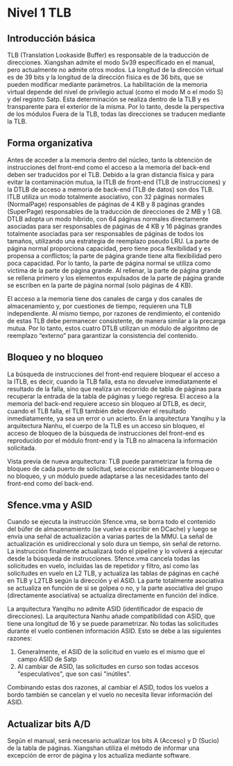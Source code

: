 # Nivel 1 TLB

## Introducción básica

TLB (Translation Lookaside Buffer) es responsable de la traducción de direcciones.
Xiangshan admite el modo Sv39 especificado en el manual, pero actualmente no admite otros modos. La longitud de la dirección virtual es de 39 bits y la longitud de la dirección física es de 36 bits, que se pueden modificar mediante parámetros.
La habilitación de la memoria virtual depende del nivel de privilegio actual (como el modo M o el modo S) y del registro Satp. Esta determinación se realiza dentro de la TLB y es transparente para el exterior de la misma. Por lo tanto, desde la perspectiva de los módulos Fuera de la TLB, todas las direcciones se traducen mediante la TLB.

## Forma organizativa

Antes de acceder a la memoria dentro del núcleo, tanto la obtención de instrucciones del front-end como el acceso a la memoria del back-end deben ser traducidos por el TLB. Debido a la gran distancia física y para evitar la contaminación mutua, la ITLB de front-end (TLB de instrucciones) y la DTLB de acceso a memoria de back-end (TLB de datos) son dos TLB. ITLB utiliza un modo totalmente asociativo, con 32 páginas normales (NormalPage) responsables de páginas de 4 KB y 8 páginas grandes (SuperPage) responsables de la traducción de direcciones de 2 MB y 1 GB. DTLB adopta un modo híbrido, con 64 páginas normales directamente asociadas para ser responsables de páginas de 4 KB y 16 páginas grandes totalmente asociadas para ser responsables de páginas de todos los tamaños, utilizando una estrategia de reemplazo pseudo LRU. La parte de página normal proporciona capacidad, pero tiene poca flexibilidad y es propensa a conflictos; la parte de página grande tiene alta flexibilidad pero poca capacidad. Por lo tanto, la parte de página normal se utiliza como víctima de la parte de página grande. Al rellenar, la parte de página grande se rellena primero y los elementos expulsados ​​de la parte de página grande se escriben en la parte de página normal (solo páginas de 4 KB).

El acceso a la memoria tiene dos canales de carga y dos canales de almacenamiento y, por cuestiones de tiempo, requieren una TLB independiente. Al mismo tiempo, por razones de rendimiento, el contenido de estas TLB debe permanecer consistente, de manera similar a la precarga mutua. Por lo tanto, estos cuatro DTLB utilizan un módulo de algoritmo de reemplazo “externo” para garantizar la consistencia del contenido.

## Bloqueo y no bloqueo

La búsqueda de instrucciones del front-end requiere bloquear el acceso a la ITLB, es decir, cuando la TLB falla, esta no devuelve inmediatamente el resultado de la falla, sino que realiza un recorrido de tabla de páginas para recuperar la entrada de la tabla de páginas y luego regresa.
El acceso a la memoria del back-end requiere acceso sin bloqueo al DTLB, es decir, cuando el TLB falla, el TLB también debe devolver el resultado inmediatamente, ya sea un error o un acierto.
En la arquitectura Yanqihu y la arquitectura Nanhu, el cuerpo de la TLB es un acceso sin bloqueo, el acceso de bloqueo de la búsqueda de instrucciones del front-end es reproducido por el módulo front-end y la TLB no almacena la información solicitada.

Vista previa de nueva arquitectura: TLB puede parametrizar la forma de bloqueo de cada puerto de solicitud, seleccionar estáticamente bloqueo o no bloqueo, y un módulo puede adaptarse a las necesidades tanto del front-end como del back-end.

## Sfence.vma y ASID

Cuando se ejecuta la instrucción Sfence.vma, se borra todo el contenido del búfer de almacenamiento (se vuelve a escribir en DCache) y luego se envía una señal de actualización a varias partes de la MMU. La señal de actualización es unidireccional y solo dura un tiempo, sin señal de retorno. La instrucción finalmente actualizará todo el pipeline y lo volverá a ejecutar desde la búsqueda de instrucciones.
Sfence.vma cancela todas las solicitudes en vuelo, incluidas las de repetidor y filtro, así como las solicitudes en vuelo en L2 TLB, y actualiza las tablas de páginas en caché en TLB y L2TLB según la dirección y el ASID.
La parte totalmente asociativa se actualiza en función de si se golpea o no, y la parte asociativa del grupo (directamente asociativa) se actualiza directamente en función del índice.

La arquitectura Yanqihu no admite ASID (identificador de espacio de direcciones). La arquitectura Nanhu añade compatibilidad con ASID, que tiene una longitud de 16 y se puede parametrizar.
No todas las solicitudes durante el vuelo contienen información ASID. Esto se debe a las siguientes razones:

1. Generalmente, el ASID de la solicitud en vuelo es el mismo que el campo ASID de Satp
2. Al cambiar de ASID, las solicitudes en curso son todas accesos "especulativos", que son casi "inútiles".

Combinando estas dos razones, al cambiar el ASID, todos los vuelos a bordo también se cancelan y el vuelo no necesita llevar información del ASID.

## Actualizar bits A/D

Según el manual, será necesario actualizar los bits A (Acceso) y D (Sucio) de la tabla de páginas. Xiangshan utiliza el método de informar una excepción de error de página y los actualiza mediante software.
